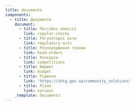 ```yaml
---
title: documents
components:
  - title: Документи
    document:
      - title: Постійні комісії
        link: regular-checks
      - title: Регуляторні акти
        link: regulatory-acts
      - title: Розпорядження голови
        link: head-orders
      - title: Конкурси
        link: competitions
      - title: Бюджет
        link: budget
      - title: Рішення
        link: 'https://shtg.gov.ua/community_solutions'
      - title: Різне
        link: various
    _template: Documents
---
```


